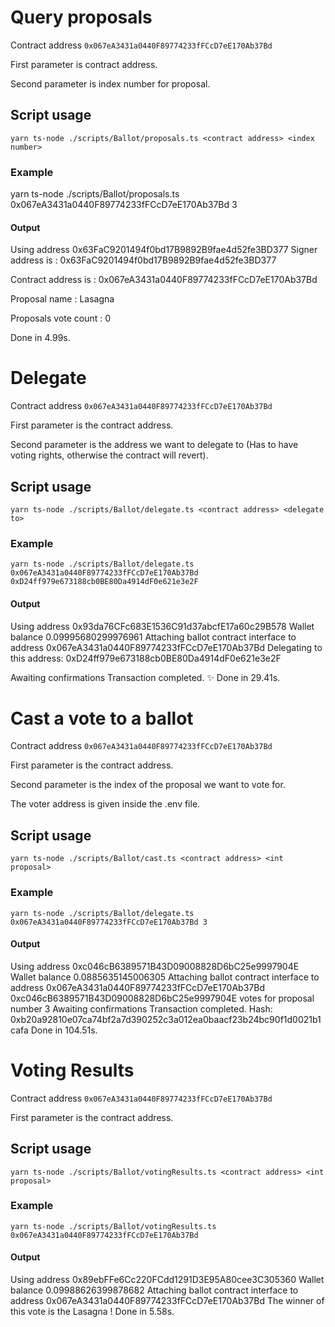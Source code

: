 # Query proposals

Contract address `0x067eA3431a0440F89774233fFCcD7eE170Ab37Bd`

First parameter is contract address.

Second parameter is index number for proposal.

## Script usage

`yarn ts-node ./scripts/Ballot/proposals.ts <contract address> <index number>`

### Example

yarn ts-node ./scripts/Ballot/proposals.ts 0x067eA3431a0440F89774233fFCcD7eE170Ab37Bd 3

#### Output

Using address 0x63FaC9201494f0bd17B9892B9fae4d52fe3BD377
Signer address is : 0x63FaC9201494f0bd17B9892B9fae4d52fe3BD377

Contract address is : 0x067eA3431a0440F89774233fFCcD7eE170Ab37Bd

Proposal name : Lasagna

Proposals vote count : 0

Done in 4.99s.

# Delegate

Contract address `0x067eA3431a0440F89774233fFCcD7eE170Ab37Bd`

First parameter is the contract address.

Second parameter is the address we want to delegate to (Has to have voting rights, otherwise the contract will revert).

## Script usage

`yarn ts-node ./scripts/Ballot/delegate.ts <contract address> <delegate to>`

### Example

`yarn ts-node ./scripts/Ballot/delegate.ts 0x067eA3431a0440F89774233fFCcD7eE170Ab37Bd 0xD24ff979e673188cb0BE80Da4914dF0e621e3e2F`

#### Output

Using address 0x93da76CFc683E1536C91d37abcfE17a60c29B578
Wallet balance 0.09995680299976961
Attaching ballot contract interface to address 0x067eA3431a0440F89774233fFCcD7eE170Ab37Bd
Delegating to this address: 0xD24ff979e673188cb0BE80Da4914dF0e621e3e2F

Awaiting confirmations
Transaction completed.
✨  Done in 29.41s.


# Cast a vote to a ballot

Contract address `0x067eA3431a0440F89774233fFCcD7eE170Ab37Bd`

First parameter is the contract address.

Second parameter is the index of the proposal we want to vote for.

The voter address is given inside the .env file.

## Script usage

`yarn ts-node ./scripts/Ballot/cast.ts <contract address> <int proposal>`

### Example

`yarn ts-node ./scripts/Ballot/delegate.ts 0x067eA3431a0440F89774233fFCcD7eE170Ab37Bd 3`

#### Output

Using address 0xc046cB6389571B43D09008828D6bC25e9997904E
Wallet balance 0.0885635145006305
Attaching ballot contract interface to address 0x067eA3431a0440F89774233fFCcD7eE170Ab37Bd
0xc046cB6389571B43D09008828D6bC25e9997904E votes for proposal number 3
Awaiting confirmations
Transaction completed. Hash: 0xb20a92810e07ca74bf2a7d390252c3a012ea0baacf23b24bc90f1d0021b1cafa
Done in 104.51s.

# Voting Results

Contract address `0x067eA3431a0440F89774233fFCcD7eE170Ab37Bd`

First parameter is the contract address.

## Script usage

`yarn ts-node ./scripts/Ballot/votingResults.ts <contract address> <int proposal>`

### Example

`yarn ts-node ./scripts/Ballot/votingResults.ts 0x067eA3431a0440F89774233fFCcD7eE170Ab37Bd`

#### Output

Using address 0x89ebFFe6Cc220FCdd1291D3E95A80cee3C305360
Wallet balance 0.09988626399878682
Attaching ballot contract interface to address 0x067eA3431a0440F89774233fFCcD7eE170Ab37Bd
The winner of this vote is the Lasagna !
Done in 5.58s.
